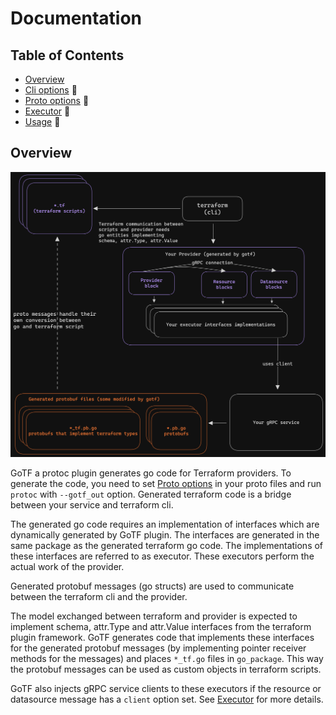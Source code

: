 # Documentation

## Table of Contents

- [Overview](#overview)
- [Cli options] 🔗
- [Proto options] 🔗
- [Executor] 🔗
- [Usage] 🔗

## Overview

![Overview](./overview.png)

GoTF a protoc plugin generates go code for Terraform providers.
To generate the code, you need to set [Proto options] in your proto files and run `protoc` with `--gotf_out` option.
Generated terraform code is a bridge between your service and terraform cli.

The generated go code requires an implementation of interfaces which are dynamically generated by GoTF plugin.
The interfaces are generated in the same package as the generated terraform go code.
The implementations of these interfaces are referred to as executor.
These executors perform the actual work of the provider.

Generated protobuf messages (go structs) are used to communicate between the terraform cli and the provider.

The model exchanged between terraform and provider is expected to implement schema, attr.Type and attr.Value interfaces from the terraform plugin framework.
GoTF generates code that implements these interfaces for the generated protobuf messages (by implementing pointer receiver methods for the messages) and places `*_tf.go` files in `go_package`.
This way the protobuf messages can be used as custom objects in terraform scripts.

GoTF also injects gRPC service clients to these executors if the resource or datasource message has a `client` option set.
See [Executor] for more details.


[Cli options]: ./cli-options.md
[Proto options]: ./proto-options.md
[Executor]: ./executor.md
[Usage]: ./usage.md
